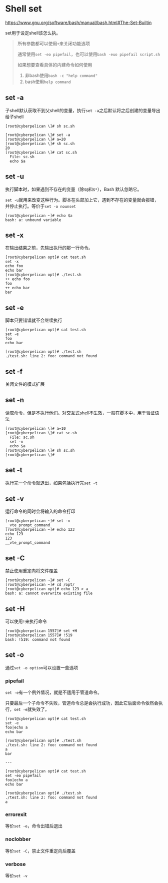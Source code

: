 # Shell set

https://www.gnu.org/software/bash/manual/bash.html#The-Set-Builtin

set用于设定shell该怎么执。

> 所有参数都可以使用`+`来关闭功能选项
>
> 通常使用`set -eo pipefail`，也可以使用`bash -euo pipefail script.sh`
>
> 如果想要查看具体的内建命令如何使用
>
> 1. 非bash使用`bash -c "help command"`
> 2. bash使用`help command`

## set -a

子shell默认获取不到父shell的变量，执行`set -a`之后默认将之后创建的变量导出给子shell

```
[root@cyberpelican \]# sh sc.sh 

[root@cyberpelican \]# set -a
[root@cyberpelican \]# a=20
[root@cyberpelican \]# sh sc.sh 
20
[root@cyberpelican \]# cat sc.sh 
  File: sc.sh
  echo $a
```

## set -u

执行脚本时，如果遇到不存在的变量（除`$@`和`$*`），Bash 默认忽略它。

`set -u`就用来改变这种行为。脚本在头部加上它，遇到不存在的变量就会报错，并停止执行。等价于`set -o nounset`

```
[root@cyberpelican ~]# echo $a
bash: a: unbound variable
```

## set -x

在输出结果之前，先输出执行的那一行命令。

```
[root@cyberpelican opt]# cat test.sh 
set -x
echo foo
echo bar
[root@cyberpelican opt]# ./test.sh 
++ echo foo
foo
++ echo bar
bar
```

## set -e

脚本只要错误就不会继续执行

```
[root@cyberpelican opt]# cat test.sh 
set -e
foo
echo bar

[root@cyberpelican opt]# ./test.sh 
./test.sh: line 2: foo: command not found
```

## set -f

关闭文件的模式扩展

## set -n

读取命令，但是不执行他们。对交互式shell不生效，一般在脚本中，用于验证语法

```
[root@cyberpelican \]# a=10
[root@cyberpelican \]# cat sc.sh 
  File: sc.sh
  set -n
  echo $a
[root@cyberpelican \]# sh sc.sh 
[root@cyberpelican \]# 
```

## set -t

执行完一个命令就退出，如果包括执行完`set -t`

## set -v

运行命令的同时会将输入的命令打印

```
[root@cyberpelican ~]# set -v
__vte_prompt_command
[root@cyberpelican ~]# echo 123
echo 123
123
__vte_prompt_command
```

## set -C

禁止使用重定向将文件覆盖

```
[root@cyberpelican ~]# set -C
[root@cyberpelican ~]# cd /opt/
[root@cyberpelican opt]# echo 123 > a
bash: a: cannot overwrite existing file
```

## set -H

可以使用`!`来执行命令

```
[root@cyberpelican 1557]# set +H
[root@cyberpelican 1557]# !519
bash: !519: command not found
```

## set -o 

通过`set -o option`可以设置一些选项

### pipefail

`set -e`有一个例外情况，就是不适用于管道命令。

只要最后一个子命令不失败，管道命令总是会执行成功，因此它后面命令依然会执行，`set -e`就失效了。

```
[root@cyberpelican opt]# cat test.sh 
set -e
foo|echo a
echo bar

[root@cyberpelican opt]# ./test.sh 
./test.sh: line 2: foo: command not found
a
bar

---

[root@cyberpelican opt]# cat test.sh 
set -eo pipefail
foo|echo a
echo bar

[root@cyberpelican opt]# ./test.sh 
./test.sh: line 2: foo: command not found
a
```

### errorexit

等价`set -e`，命令出错后退出

### noclobber

等价`set -C`，禁止文件重定向后覆盖

### verbose

等价`set -v`